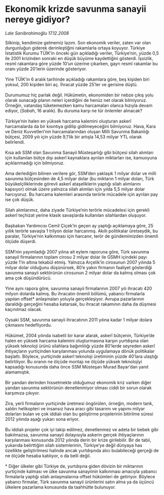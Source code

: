 # Ekonomik krizde savunma sanayii nereye gidiyor?

*Lale Sarıibrahimoğlu 17.12.2008*

<div class="taraf_structure_2col_1zq">
<div class="margen_n">



 <p>Silkinip, kendimize gelmemiz lazım. Son ekonomik veriler, zaten var olan durgunluğun giderek derinleştiğini rakamlarla ortaya koyuyor. Türkiye İstatistik Kurumu TÜİK’in önceki gün açıkladığı veriler, Türkiye’nin, yüzde 0,5 ile 2001 krizinden sonraki en düşük büyüme kaydettiğini gösterdi. İşsizlik, resmî rakamlara göre yüzde 10’un üzerine çıkarken, gayrı resmî rakamlar bu oranı yüzde 20’lerin üzerinde gösteriyor. <br/><br/>Yine TÜİK’in 6 aralık tarihinde açıkladığı rakamlara göre, beş kişiden biri yoksul, 200 kişiden biri aç. İhracat yüzde 25’ler ve gerisine düştü. <br/><br/>Durumumuz hiç parlak değil. Hükümetin, ekonomiden bir nebze çıkış yolu olarak sunacağı planın neleri içerdiğini de henüz net olarak bilmiyoruz. Örneğin, vatandaş tüketemezken kamu harcamaları olanca hızıyla devam ediyor, (<i>Sabah</i>, 16 aralık). Bu duruma karşı ne tür önlemler alınacak? <br/><br/>Türkiye’nin halen en yüksek harcama kalemini oluşturan askerî harcamalarda da bir kısıntıya gidilip gidilmeyeceğini bilmiyoruz. Hava, Kara ve Deniz Kuvvetleri’nin harcamalarından oluşan Milli Savunma Bakanlığı bütçesi, 2009 yılı için yüzde 9,1’lik bir artışla 14,53 milyar YTL olarak belirlendi. <br/><br/>Kısa adı SSM olan Savunma Sanayii Müsteşarlığı gibi bütçesi silah alımları için kullanılan bütçe dışı askerî kaynaklara ayrılan miktarları ise, kamuoyuna açıklanmadığı için bilmiyoruz. <br/><br/>Ama derlediğim bilinen verilere gör, SSM’den yaklaşık 1 milyar dolar ve milli savunma bütçesinden de 4,5 milyar dolar (bu miktarın 1 milyar doları, Türk büyükelçiliklerinde görevli askerî ataşeliklerin yaptığı silah alımlarını kapsıyor) olmak üzere yalnızca silah alımları için yılda 5,5 milyar dolar harcıyoruz. Bu harcama kalemleri arasında terörle mücadele için ayrılan pay ise çok düşük. <br/><br/>Silah alımlarımız, daha ziyade Türkiye’nin terörle mücadelesi için gerekli askerî teçhizat yerine klasik savaşlarda kullanılan silahlardan oluşuyor. <br/><br/>Başbakan Yardımcısı Cemil Çiçek’in geçen ay yaptığı açıklamaya göre, 25 yıllık terörle savaşta 1 trilyon dolar harcanmış. Akıllı politikalar üretseydik, bu paralar, Türkiye’nin kalkınması için harcanır, terör de gündemimizden önemli ölçüde düşerdi. <br/><br/>SSM’nin yayımladığı 2007 yılına ait eylem raporuna göre, Türk savunma sanayii firmalarının toplam cirosu 2 milyar dolar ile GSMH içindeki payı yüzde 1’in altına tekabül etmiş. Yalnızca Arçelik’in cirosunun 2007 yılında 5 milyar dolar olduğunu düşünürsek, 80’e yakın firmanın faaliyet gösterdiği savunma sanayii sektörünün cirosunun 2 milyar dolar da kalmış olması çok ama çok düşündürücü. <br/><br/>Yine aynı rapora göre, savunma sanayii firmalarının 2007 yılı ihracatı 420 milyon dolarda kalmış. Bu ihracatın önemli bölümü, yabancı firmalarla yapılan offset* anlaşmaları yoluyla gerçekleşiyor. Avrupa pazarlarının daraldığı gerçeğini hesaba katarsak, bu ihracat rakamının daha da düşmesi kaçınılmaz olacak. <br/><br/>Oysaki SSM, savunma sanayii ihracatının 2011 yılına kadar 1 milyar dolara çıkmasını hedefliyordu. <br/><br/>Hükümet, 2004 yılında isabetli bir karar alarak, askerî bütçenin, Türkiye’de halen en yüksek harcama kalemini oluşturmasına karşın yurtdışına olan yüksek teknoloji ürünü silahlara bağımlılığı yüzde 80’lerde seyreden askerî ihtiyaçların yurtiçinden karşılanması yolunda uygulamaya dönük politikalar başlattı. Böylece, yurtiçinde askerî teknoloji üretiminin yüzde 40’lara ulaştığı belirtiliyor. Bu oranın ne ölçüde montajı ne ölçüde yüksek teknolojiyi kapsadığı konusunda daha önce SSM Müsteşarı Murad Bayar’dan yanıt alamamıştık. <br/><br/>Bir yandan derinden hissetmekte olduğumuz ekonomik kriz varken diğer yandan savunma sektörünün denetlenmiyor olması ciddi bir sorun olarak karşımıza çıkıyor. <br/><br/>Zira, yerli firmaların yurtiçinde üretmesi öngörülen, örneğin, modern tank, saldırı helikopteri ve insansız hava aracı gibi tasarımı ve yapımı milyar dolarları bulan ve çok iddialı olan bu geliştirme projelerinin bitirilme süresi 2012 yılında aşağı yukarı sona eriyor. <br/><br/>Bu iddialı projeler çok iyi takip edilmez, denetlenmez ve adeta bir bebek gibi bakılmazsa, savunma sanayii dolayısıyla askerin gerçek ihtiyaçlarının karşılanması konusunda 2012 yılında derin bir krize girilebilir. Bir de tabii, yukarıda belirttiğim silah sistemlerinin, Türkiye’ye değil dünyaya has özellikte geliştirilmesi halinde ancak yurtdışında alıcı bulabileceği gerçeği de ne ölçüde hesaba katılıyor, o da belli değil. <br/><br/>* Diğer ülkeler gibi Türkiye de, yurtdışına giden dövizin bir miktarının yurtiçinde kalması ve ülke savunma sanayiinin kalkınması amacıyla yabancı firmalarla yaptığı silah anlaşmalarına offset hükümleri de getiriyor. Böylece yabancı firmalar, Türk savunma sanayii ürünlerini satın alma ya da üçüncü ülkelere pazarlama konusunda da taahhütte bulunuyor. <i></i></p>

<br/>


<div id="taraf_not">
</div>

</div>


</div>
